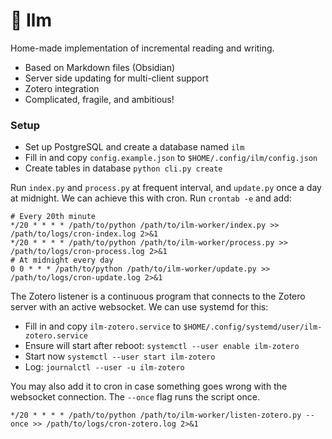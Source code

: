 # 🧠 Ilm

Home-made implementation of incremental reading and writing.

- Based on Markdown files (Obsidian)
- Server side updating for multi-client support
- Zotero integration
- Complicated, fragile, and ambitious!

### Setup

- Set up PostgreSQL and create a database named `ilm`
- Fill in and copy `config.example.json` to `$HOME/.config/ilm/config.json`
- Create tables in database `python cli.py create`

Run `index.py` and `process.py` at frequent interval, and `update.py` once a day at midnight. We can achieve this with cron. Run `crontab -e` and add:
```
# Every 20th minute
*/20 * * * * /path/to/python /path/to/ilm-worker/index.py >> /path/to/logs/cron-index.log 2>&1
*/20 * * * * /path/to/python /path/to/ilm-worker/process.py >> /path/to/logs/cron-process.log 2>&1
# At midnight every day
0 0 * * * /path/to/python /path/to/ilm-worker/update.py >> /path/to/logs/cron-update.log 2>&1
```

The Zotero listener is a continuous program that connects to the Zotero server with an active websocket. We can use systemd for this:
- Fill in and copy `ilm-zotero.service` to `$HOME/.config/systemd/user/ilm-zotero.service`
- Ensure will start after reboot: `systemctl --user enable ilm-zotero`
- Start now `systemctl --user start ilm-zotero`
- Log: `journalctl --user -u ilm-zotero`

You may also add it to cron in case something goes wrong with the websocket connection. The `--once` flag runs the script once.
```
*/20 * * * * /path/to/python /path/to/ilm-worker/listen-zotero.py --once >> /path/to/logs/cron-zotero.log 2>&1
```
